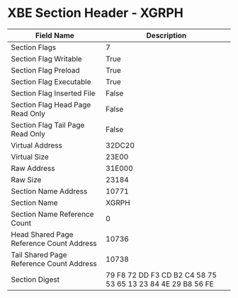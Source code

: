 # XBE Section Header - XGRPH

| Field Name | Description |
|---|---|
| Section Flags | 7 |
| Section Flag Writable | True |
| Section Flag Preload | True |
| Section Flag Executable | True |
| Section Flag Inserted File | False |
| Section Flag Head Page Read Only | False |
| Section Flag Tail Page Read Only | False |
| Virtual Address | 32DC20 |
| Virtual Size | 23E00 |
| Raw Address | 31E000 |
| Raw Size | 23184 |
| Section Name Address | 10771 |
| Section Name | XGRPH |
| Section Name Reference Count | 0 |
| Head Shared Page Reference Count Address | 10736 |
| Tail Shared Page Reference Count Address | 10738 |
| Section Digest | 79 F8 72 DD F3 CD B2 C4 58 75 53 65 13 23 84 4E 29 B8 56 FE |
